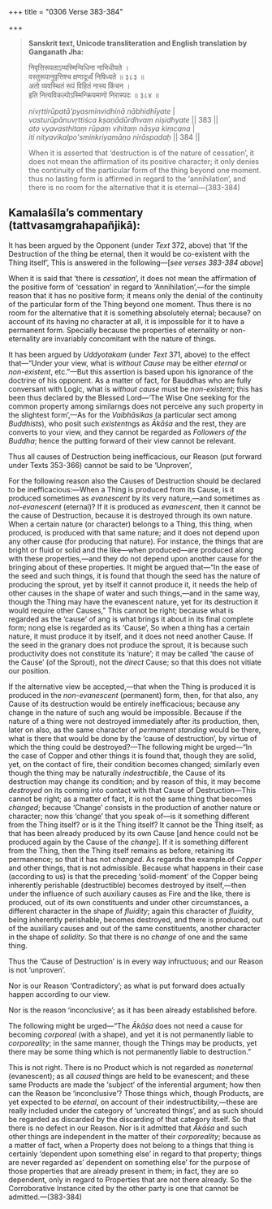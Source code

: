 +++
title = "0306 Verse 383-384"

+++
> **Sanskrit text, Unicode transliteration and English translation by Ganganath Jha:** 
>
> निवृत्तिरूपताऽप्यस्मिन्विधिना नाभिधीयते ।  
> वस्तुरूपानुवृत्तिश्च क्षणादूर्ध्वं निषिध्यते ॥ ३८३ ॥  
> अतो व्यवस्थितं रूपं विहितं नास्य किंचन ।  
> इति नित्यविकल्पोऽस्मिन्क्रियमाणो निरास्पदः ॥ ३८४ ॥ 
>
> *nivṛttirūpatā'pyasminvidhinā nābhidhīyate* \|  
> *vasturūpānuvṛttiśca kṣaṇādūrdhvaṃ niṣidhyate* \|\| 383 \|\|  
> *ato vyavasthitaṃ rūpaṃ vihitaṃ nāsya kiṃcana* \|  
> *iti nityavikalpo'sminkriyamāṇo nirāspadaḥ* \|\| 384 \|\| 
>
> When it is asserted that ‘destruction is of the nature of cessation’, it does not mean the affirmation of its positive character; it only denies the continuity of the particular form of the thing beyond one moment. thus no lasting form is affirmed in regard to the ‘annihilation’, and there is no room for the alternative that it is eternal—(383-384)



## Kamalaśīla’s commentary (tattvasaṃgrahapañjikā):

It has been argued by the Opponent (under *Text* 372, above) that ‘If the Destruction of the thing be eternal, then it would be co-existent with the Thing itself’, This is answered in the following—[*see verses 383-384 above*]

When it is said that ‘there is *cessation*’, it does not mean the affirmation of the positive form of ‘cessation’ in regard to ‘Annihilation’,—for the simple reason that it has no positive form; it means only the denial of the continuity of the particular form of the Thing beyond one moment. Thus there is no room for the alternative that it is something absolutely eternal; because? on account of its having no character at all, it is impossible for it to have a permanent form. Specially because the properties of eternality or non-eternality are invariably concomitant with the nature of things.

It has been argued by *Uddyotakam* (under *Text* 371, above) to the effect that—“Under your view, what is *without Cause* may be either *eternal* or *non-existent*, etc.”—But this assertion is based upon his ignorance of the doctrine of his opponent. As a matter of fact, for Bauddhas who are fully conversant with Logic, what is *without cause* must be *non-existent*; this has been thus declared by the Blessed Lord—‘The Wise One seeking for the common property among similarngs does not perceive any such property in the slightest form’,—As for the *Vaibhāsikas* (a particular sect among *Buddhists*), who posit such *existent*ngs as *Ākāśa* and the rest, they are converts to your view, and they cannot be regarded as *Followers of the Buddha*; hence the putting forward of their view cannot be relevant.

Thus all causes of Destruction being inefficacious, our Reason (put forward under Texts 353-366) cannot be said to be ‘Unproven’,

For the following reason also the Causes of Destruction should be declared to be inefficacious:—When a Thing is produced from its Cause, is it produced sometimes as *evanescent* by its very nature,—and sometimes as *not-evanescent* (eternal)? If it is produced as *evanescent*, then it cannot be the cause of Destruction, because it is destroyed through its own nature. When a certain nature (or character) belongs to a Thing, this thing, when produced, is produced with that same nature; and it does not depend upon any other cause (for producing that nature). For instance, the things that are bright or fluid or solid and the like—when produced—are produced along with these properties,—and they do not depend upon another cause for the bringing about of these properties. It might be argued that—“In the ease of the seed and such things, it is found that though the seed has the nature of producing the sprout, yet by itself it cannot produce it, it needs the help of other causes in the shape of water and such things,—and in the same way, though the Thing may have the evanescent nature, yet for its destruction it would require other Causes,” This cannot be right; because what is regarded as the ‘cause’ of ang is what brings it about in its final complete form; nong else is regarded as its ‘Cause’, So when a thing has a certain nature, it must produce it by itself, and it does not need another Cause. If the seed in the granary does not produce the sprout, it is because such productivity does not constitute its ‘nature’; it may be called ‘the cause of the Cause’ (of the Sprout), not the *direct* Cause; so that this does not vitiate our position.

If the alternative view be accepted,—that when the Thing is produced it is produced in the *non-evanescent* (permanent) form, then, for that also, any Cause of its destruction would be entirely inefficacious; because any change in the nature of such ang would be impossible. Because if the nature of a thing were not destroyed immediately after its production, then, later on also, as the same character of *permanent standing* would be there, what is there that would be done by the ‘cause of destruction’, by virtue of which the thing could be destroyed?—The following might be urged—“In the case of Copper and other things it is found that, though they are solid, yet, on the contact of fire, their condition becomes changed; similarly even though the thing may be naturally *indestructible*, the Cause of its destruction may change its condition; and by reason of this, it may become *destroyed* on its coming into contact with that Cause of Destruction—This cannot be right; as a matter of fact, it is not the same thing that becomes *changed*; because ‘Change’ consists in the production of another nature or character; now this ‘change’ that you speak of—is it something different from the Thing itself? or is it the Thing itself? It cannot be the Thing itself; as that has been already produced by its own Cause [and hence could not be produced again by the Cause of the *change*]. If it is something different from the Thing, then the Thing itself remains as before, retaining its permanence; so that it has not *changed*. As regards the example.of *Copper* and other things, that is not admissible. Because what happens in their case (according to us) is that the preceding ‘solid-moment’ of the Copper being inherently perishable (destructible) becomes destroyed by itself,—then under the influence of such auxiliary causes as Fire and the like, there is produced, out of its own constituents and under other circumstances, a different character in the shape of *fluidity*; again this character of *fluidity*, being inherently perishable, becomes destroyed, and there is produced, out of the auxiliary causes and out of the same constituents, another character in the shape of *solidity*. So that there is no *change* of one and the same thing.

Thus the ‘Cause of Destruction’ is in every way infructuous; and our Reason is not ‘unproven’.

Nor is our Reason ‘Contradictory’; as what is put forward does actually happen according to our view.

Nor is the reason ‘inconclusive’; as it has been already established before.

The following might be urged—“The *Ākāśa* does not need a cause for becoming *corporeal* (with a shape), and yet it is not permanently liable to *corporeality*; in the same manner, though the Things may be products, yet there may be some thing which is not permanently liable to destruction.”

This is not right. There is no Product which is not regarded as *noneternal* (evanescent); as all *caused* things are held to be evanescent; and these same Products are made the ‘subject’ of the inferential argument; how then can the Reason be ‘inconclusive’? Those things which, though Products, are yet expected to be *eternal*, on account of their indestructibility,—these are really included under the category of ‘uncreated things’, and as such should be regarded as discarded by the discarding of that category itself. So that there is no defect in our Reason. Nor is it admitted that *Ākāśa* and such other things are independent in the matter of their *corporeality*; because as a matter of fact, when a Property does not belong to a things that thing is certainly ‘dependent upon something else’ in regard to that property; things are never regarded as’ dependent on something else’ for the purpose of those properties that are already present in them; in fact, they are so dependent, only in regard to Properties that are not there already. So the Corroborative Instance cited by the other party is one that cannot be admitted.—(383-384)


